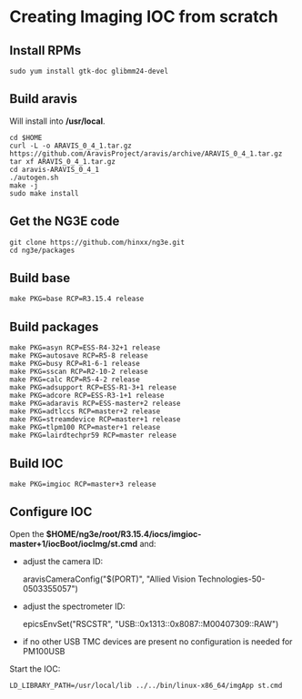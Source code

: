 
# Creating Imaging IOC from scratch

## Install RPMs

	sudo yum install gtk-doc glibmm24-devel


## Build aravis

Will install into __/usr/local__.

	cd $HOME
	curl -L -o ARAVIS_0_4_1.tar.gz https://github.com/AravisProject/aravis/archive/ARAVIS_0_4_1.tar.gz
	tar xf ARAVIS_0_4_1.tar.gz
	cd aravis-ARAVIS_0_4_1
	./autogen.sh
	make -j
	sudo make install

## Get the NG3E code

	git clone https://github.com/hinxx/ng3e.git
	cd ng3e/packages

## Build base

	make PKG=base RCP=R3.15.4 release

## Build packages

	make PKG=asyn RCP=ESS-R4-32+1 release
	make PKG=autosave RCP=R5-8 release
	make PKG=busy RCP=R1-6-1 release
	make PKG=sscan RCP=R2-10-2 release
	make PKG=calc RCP=R5-4-2 release
	make PKG=adsupport RCP=ESS-R1-3+1 release
	make PKG=adcore RCP=ESS-R3-1+1 release
	make PKG=adaravis RCP=ESS-master+2 release
	make PKG=adtlccs RCP=master+2 release
	make PKG=streamdevice RCP=master+1 release
	make PKG=tlpm100 RCP=master+1 release
	make PKG=lairdtechpr59 RCP=master release

## Build IOC

	make PKG=imgioc RCP=master+3 release

## Configure IOC

Open the __$HOME/ng3e/root/R3.15.4/iocs/imgioc-master+1/iocBoot/iocImg/st.cmd__ and:

* adjust the camera ID:

	aravisCameraConfig("$(PORT)", "Allied Vision Technologies-50-0503355057")
	
* adjust the spectrometer ID:

	epicsEnvSet("RSCSTR", "USB::0x1313::0x8087::M00407309::RAW")

* if no other USB TMC devices are present no configuration is needed for PM100USB

Start the IOC:

	LD_LIBRARY_PATH=/usr/local/lib ../../bin/linux-x86_64/imgApp st.cmd
